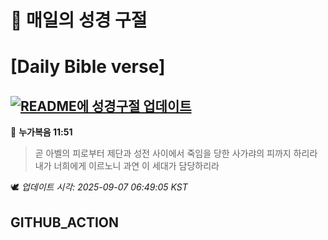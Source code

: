 # 🙏 매일의 성경 구절
# [Daily Bible verse]
## [![README에 성경구절 업데이트](https://github.com/DONGSUKA/first_test/actions/workflows/update-readme-bible.yml/badge.svg)](https://github.com/DONGSUKA/first_test/actions/workflows/update-readme-bible.yml)
<!-- START_BIBLE_VERSE -->
📖 **누가복음 11:51**
> 곧 아벨의 피로부터 제단과 성전 사이에서 죽임을 당한 사가랴의 피까지 하리라 내가 너희에게 이르노니 과연 이 세대가 담당하리라

🕊️ _업데이트 시각: 2025-09-07 06:49:05 KST_
  <!-- END_BIBLE_VERSE -->
## GITHUB_ACTION
